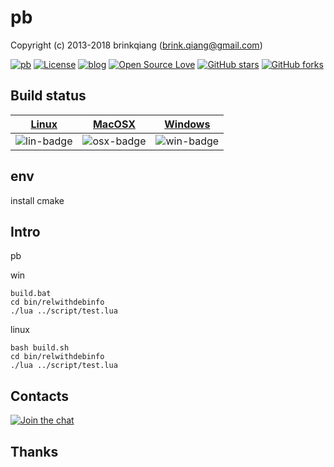 # pb

Copyright (c) 2013-2018 brinkqiang (brink.qiang@gmail.com)

[![pb](https://img.shields.io/badge/brinkqiang-pb-blue.svg?style=flat-square)](https://github.com/brinkqiang/pb)
[![License](https://img.shields.io/badge/license-MIT-brightgreen.svg)](https://github.com/brinkqiang/pb/blob/master/LICENSE)
[![blog](https://img.shields.io/badge/Author-Blog-7AD6FD.svg)](https://brinkqiang.github.io/)
[![Open Source Love](https://badges.frapsoft.com/os/v3/open-source.png)](https://github.com/brinkqiang)
[![GitHub stars](https://img.shields.io/github/stars/brinkqiang/pb.svg?label=Stars)](https://github.com/brinkqiang/pb) 
[![GitHub forks](https://img.shields.io/github/forks/brinkqiang/pb.svg?label=Fork)](https://github.com/brinkqiang/pb)

## Build status
| [Linux][lin-link] | [MacOSX][osx-link] | [Windows][win-link] |
| :---------------: | :----------------: | :-----------------: |
| ![lin-badge]      | ![osx-badge]       | ![win-badge]        |

[lin-badge]: https://travis-ci.org/brinkqiang/pb.svg?branch=master "Travis build status"
[lin-link]:  https://travis-ci.org/brinkqiang/pb "Travis build status"
[osx-badge]: https://travis-ci.org/brinkqiang/pb.svg?branch=master "Travis build status"
[osx-link]:  https://travis-ci.org/brinkqiang/pb "Travis build status"
[win-badge]: https://ci.appveyor.com/api/projects/status/github/brinkqiang/pb?branch=master&svg=true "AppVeyor build status"
[win-link]:  https://ci.appveyor.com/project/brinkqiang/pb "AppVeyor build status"

## env
install cmake

## Intro
pb

win
```
build.bat
cd bin/relwithdebinfo
./lua ../script/test.lua
```

linux
```
bash build.sh
cd bin/relwithdebinfo
./lua ../script/test.lua
```

## Contacts
[![Join the chat](https://badges.gitter.im/brinkqiang/pb/Lobby.svg)](https://gitter.im/brinkqiang/pb)

## Thanks
